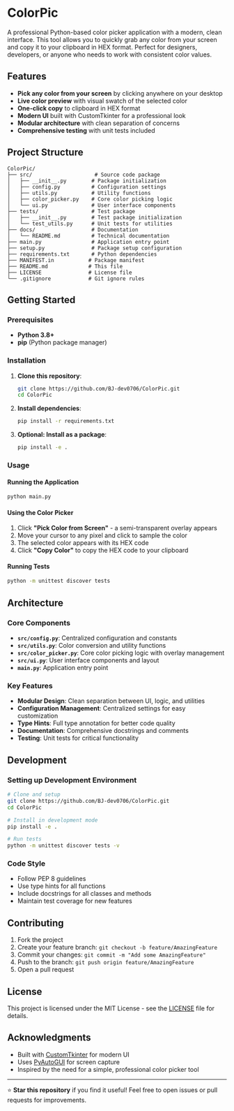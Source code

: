# ColorPic

A professional Python-based color picker application with a modern, clean interface. This tool allows you to quickly grab any color from your screen and copy it to your clipboard in HEX format. Perfect for designers, developers, or anyone who needs to work with consistent color values.

## Features

- **Pick any color from your screen** by clicking anywhere on your desktop
- **Live color preview** with visual swatch of the selected color
- **One-click copy** to clipboard in HEX format
- **Modern UI** built with CustomTkinter for a professional look
- **Modular architecture** with clean separation of concerns
- **Comprehensive testing** with unit tests included

## Project Structure

```
ColorPic/
├── src/                    # Source code package
│   ├── __init__.py        # Package initialization
│   ├── config.py          # Configuration settings
│   ├── utils.py           # Utility functions
│   ├── color_picker.py    # Core color picking logic
│   └── ui.py              # User interface components
├── tests/                 # Test package
│   ├── __init__.py        # Test package initialization
│   └── test_utils.py      # Unit tests for utilities
├── docs/                  # Documentation
│   └── README.md          # Technical documentation
├── main.py                # Application entry point
├── setup.py               # Package setup configuration
├── requirements.txt       # Python dependencies
├── MANIFEST.in           # Package manifest
├── README.md             # This file
├── LICENSE               # License file
└── .gitignore            # Git ignore rules
```

## Getting Started

### Prerequisites

- **Python 3.8+**  
- **pip** (Python package manager)

### Installation

1. **Clone this repository**:

   ```bash
   git clone https://github.com/BJ-dev0706/ColorPic.git
   cd ColorPic
   ```

2. **Install dependencies**:

   ```bash
   pip install -r requirements.txt
   ```

3. **Optional: Install as a package**:

   ```bash
   pip install -e .
   ```

### Usage

#### Running the Application

```bash
python main.py
```

#### Using the Color Picker

1. Click **"Pick Color from Screen"** - a semi-transparent overlay appears
2. Move your cursor to any pixel and click to sample the color
3. The selected color appears with its HEX code
4. Click **"Copy Color"** to copy the HEX code to your clipboard

#### Running Tests

```bash
python -m unittest discover tests
```

## Architecture

### Core Components

- **`src/config.py`**: Centralized configuration and constants
- **`src/utils.py`**: Color conversion and utility functions
- **`src/color_picker.py`**: Core color picking logic with overlay management
- **`src/ui.py`**: User interface components and layout
- **`main.py`**: Application entry point

### Key Features

- **Modular Design**: Clean separation between UI, logic, and utilities
- **Configuration Management**: Centralized settings for easy customization
- **Type Hints**: Full type annotation for better code quality
- **Documentation**: Comprehensive docstrings and comments
- **Testing**: Unit tests for critical functionality

## Development

### Setting up Development Environment

```bash
# Clone and setup
git clone https://github.com/BJ-dev0706/ColorPic.git
cd ColorPic

# Install in development mode
pip install -e .

# Run tests
python -m unittest discover tests -v
```

### Code Style

- Follow PEP 8 guidelines
- Use type hints for all functions
- Include docstrings for all classes and methods
- Maintain test coverage for new features

## Contributing

1. Fork the project
2. Create your feature branch: `git checkout -b feature/AmazingFeature`
3. Commit your changes: `git commit -m "Add some AmazingFeature"`
4. Push to the branch: `git push origin feature/AmazingFeature`
5. Open a pull request

## License

This project is licensed under the MIT License - see the [LICENSE](LICENSE) file for details.

## Acknowledgments

- Built with [CustomTkinter](https://github.com/TomSchimansky/CustomTkinter) for modern UI
- Uses [PyAutoGUI](https://github.com/asweigart/pyautogui) for screen capture
- Inspired by the need for a simple, professional color picker tool

---

⭐ **Star this repository** if you find it useful! Feel free to open issues or pull requests for improvements.
